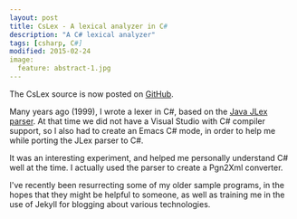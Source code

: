 ```yaml
---
layout: post
title: CsLex - A lexical analyzer in C#
description: "A C# lexical analyzer"
tags: [csharp, C#]
modified: 2015-02-24
image:
  feature: abstract-1.jpg
---
```


The CsLex source is now posted on [GitHub](http://github.com/zbrad/CsLex).

Many years ago (1999), I wrote a lexer in C#, based on the [Java JLex parser](https://www.cs.princeton.edu/~appel/modern/java/JLex/).
At that time we did not have a Visual Studio with C# compiler support,
so I also had to create an Emacs C# mode, in order to help me while porting the JLex parser to C#.

It was an interesting experiment, and helped me personally understand C# well at the time.
I actually used the parser to create a Pgn2Xml converter.

I've recently been resurrecting some of my older sample programs, in the hopes that they might be helpful to someone, as well as
training me in the use of Jekyll for blogging about various technologies.







